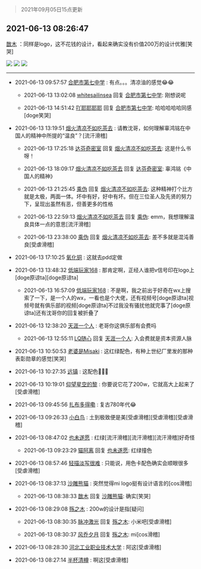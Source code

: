 > 2021年09月05日15点更新
<link rel="stylesheet" href="https://cdn.jsdelivr.net/gh/taotie6/sampleJSON@main/css/photo_show.css">


 ## 2021-06-13 08:26:47 

 [㪚木](https://www.coolapk.com/feed/27693601?shareKey=MDdjMTU1YmUyNDU2NjEzMTc4MGI~) ：同样是logo，这不花钱的设计，看起来确实没有价值200万的设计优雅[笑哭] 

<div class="album">
<img class="img-item" src="https://image.coolapk.com/feed/2021/0613/08/1081091_651de215_4005_2102@750x1334.png" />
<img class="img-item" src="https://image.coolapk.com/feed/2021/0613/08/1081091_6d6df3c6_4005_2104@2880x2160.jpeg" />
<img class="img-item" src="https://image.coolapk.com/feed/2021/0613/08/1081091_13aba22d_4005_2106@2884x2164.jpeg" />
</div>

 ------- 

- 2021-06-13 09:57:57 [合肥市第七中学](uid=3597151) : 有点。。。清凉油的感觉😂😂 

    - 2021-06-13 13:02:08 [whitesailinsea](uid=3681255) 回复 [合肥市第七中学](uid=3597151): 刚想说呢 

    - 2021-06-13 14:51:42 [吖耶耶耶耶](uid=1523259) 回复 [合肥市第七中学](uid=3597151): 哈哈哈哈哈同感[doge笑哭] 

- 2021-06-13 13:19:51 [烟火清凉不如吃茶去](uid=4279524) : 请教沈哥，如何理解辜鸿铭在中国人的精神中所提的“温良”？[流汗滑稽] 

    - 2021-06-13 17:25:18 [达芬奇密室](uid=2209704) 回复 [烟火清凉不如吃茶去](uid=4279524): 这是什么书呀！ 

    - 2021-06-13 18:09:17 [烟火清凉不如吃茶去](uid=4279524) 回复 [达芬奇密室](uid=2209704): 辜鸿铭《中国人的精神》 

    - 2021-06-13 21:25:45 [乘伪](uid=3843637) 回复 [烟火清凉不如吃茶去](uid=4279524): 这种精神打个比方就是太极，两面一体。坏中有好，好中有坏。但在三位圣人及先贤的努力下，呈现出虽然有恶，但善更多的性格 

    - 2021-06-13 22:59:13 [烟火清凉不如吃茶去](uid=4279524) 回复 [乘伪](uid=3843637): emm，我想理解温良具体一点的意思[流汗滑稽] 

    - 2021-06-13 23:38:00 [乘伪](uid=3843637) 回复 [烟火清凉不如吃茶去](uid=4279524): 差不多就是混沌善良[受虐滑稽] 

- 2021-06-13 17:10:25 [氧化铜](uid=1042951) : 这就去pdd定做 

- 2021-06-13 13:48:32 [低端玩家168](uid=3759433) : 那肯定啊，正经人谁把v信号印在logo上[doge原谅ta][doge原谅ta] 

    - 2021-06-13 16:57:09 [低端玩家168](uid=3759433) : 不是啊，我之前出于好奇在wx上搜索了一下，是一个人的wx，一看也是个大佬，还有视频号[doge原谅ta]视频号就有俱乐部的视频[doge原谅ta]不过我没有骚扰他就完事了[doge原谅ta]还有沈哥你的回复被折叠了 

- 2021-06-13 12:38:20 [天涯一个人](uid=3225865) : 老哥你这俱乐部有会费吗 

    - 2021-06-13 12:55:11 [LQ随心](uid=1002360) 回复 [天涯一个人](uid=3225865): 入会费就是资本资源人脉 

- 2021-06-13 10:50:53 [老婆是Misaki](uid=808215) : 这红绿配色，有种上世纪厂里发的那种表彰勋章的感觉[笑哭] 

- 2021-06-13 10:27:35 [远镇](uid=1471248) : 这配色🦧🦧🦧 

- 2021-06-13 10:19:01 [仰望星空的黎](uid=1961388) : 你要说它花了200w，它就高大上起来了[受虐滑稽] 

- 2021-06-13 09:45:56 [扎布多得嘞](uid=1778156) : 复古780年代😂 

- 2021-06-13 09:26:33 [小白鸟](uid=4243554) : 土到极致便是美[受虐滑稽][受虐滑稽][受虐滑稽] 

- 2021-06-13 08:47:02 [也未遂愿](uid=3056500) : 红绿[流汗滑稽][流汗滑稽][流汗滑稽]好奇怪 

    - 2021-06-13 09:23:29 [猫阿离](uid=491974) 回复 [也未遂愿](uid=3056500): 红绿撞色 

- 2021-06-13 08:57:46 [轻描淡写很难](uid=2580655) : 只能说，用色卡配色确实会顺眼很多[受虐滑稽] 

- 2021-06-13 08:37:13 [沙雕熊猫](uid=1850323) : 突然觉得mi logo挺有设计语言的[cos滑稽] 

    - 2021-06-13 08:38:33 [㪚木](uid=1081091) 回复 [沙雕熊猫](uid=1850323): 确实[笑哭] 

- 2021-06-13 08:29:08 [殇之木](uid=1085570) : 200w的设计是指[疑问] 

    - 2021-06-13 08:30:35 [脉冲激光](uid=1825566) 回复 [殇之木](uid=1085570): 小米吧[受虐滑稽] 

    - 2021-06-13 08:30:37 [风乔夕月](uid=2725527) 回复 [殇之木](uid=1085570): mi[cos滑稽] 

- 2021-06-13 08:28:30 [河北工业职业技术大学](uid=3415552) : 阿这[受虐滑稽] 

- 2021-06-13 08:27:14 [半杯清樽](uid=2590909) : 啊这[受虐滑稽] 

